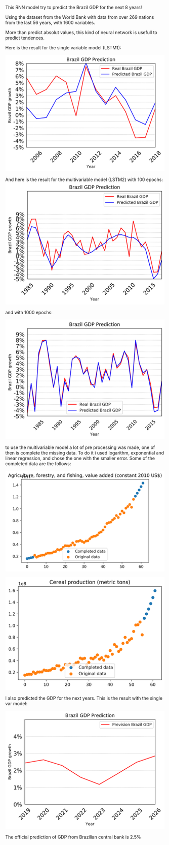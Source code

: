 This RNN model try to predict the Brazil GDP for the next 8 years!

Using the dataset from the World Bank with data from over 269 nations from the last 56 years, with 1600 variables.

More than predict absolut values, this kind of neural network is usefull to predict tendences.

Here is the result for the single variable model (LSTM1):

![alt text](https://raw.githubusercontent.com/GuintherKovalski/RNN-to-Predict-Brazil-GDP-in-Keras/master/BRA1.png)

And here is the result for the multivariable model (LSTM2) with 100 epochs:
![alt text](https://raw.githubusercontent.com/GuintherKovalski/RNN-to-Predict-Brazil-GDP-in-Keras/master/BRAZIL.png)

and with 1000 epochs:

![alt text](https://raw.githubusercontent.com/GuintherKovalski/RNN-to-Predict-Brazil-GDP-in-Keras/master/BRA82-18.png)


to use the multivariable model a lot of pre processing was made, one of then is complete the missing data. To do it i used logarithm, exponential and linear regression, and chose the one with the smaller error. Some of the completed data are the follows:

![alt text](https://raw.githubusercontent.com/GuintherKovalski/RNN-to-Predict-Brazil-GDP-in-Keras/master/Agriculture%2C%20forestry%2C%20and%20fishing%2C%20value%20added%20(constant%202010%20US%24).png)

![alt text](https://raw.githubusercontent.com/GuintherKovalski/RNN-to-Predict-Brazil-GDP-in-Keras/master/Cereal%20production%20(metric%20tons).png)

I also predicted the GDP for the next years. This is the result with the single var model:

![alt text](https://raw.githubusercontent.com/GuintherKovalski/RNN-to-Predict-Brazil-GDP-in-Keras/master/BRA22_FUT1.png)

The official prediction of GDP from Brazilian central bank is 2.5%




